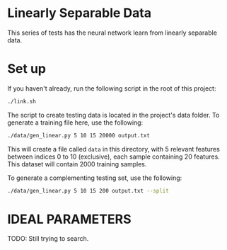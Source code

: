 Linearly Separable Data
=======================

This series of tests has the neural network learn from linearly
separable data.


Set up
======
If you haven't already, run the following script in the root of
this project:
```bash
./link.sh
```
The script to create testing data is located in the project's
data folder. To generate a training file here, use the following:
```bash
./data/gen_linear.py 5 10 15 20000 output.txt
```

This will create a file called `data` in this directory,
with 5 relevant features between indices 0 to 10 (exclusive),
each sample containing 20 features. This dataset will contain 
2000 training samples.

To generate a complementing testing set, use the following:
```bash
./data/gen_linear.py 5 10 15 200 output.txt --split
```
IDEAL PARAMETERS
================
TODO: Still trying to search.
